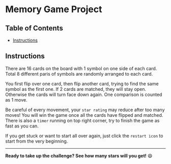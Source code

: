 # Memory Game Project

## Table of Contents

* [Instructions](#instructions)

## Instructions

There are 16 cards on the board with 1 symbol on one side of each card. Total 8 different paris of symbols are randomly arranged to each card.

You first flip over one card, then flip another card, trying to find the same symbol as the first one. If 2 cards are matched, they will stay open. Otherwise the cards will turn face down again. One comparison is counted as 1 move.

Be careful of every movement, your `star rating` may reduce after too many moves! You will win the game once all the cards have flipped and matched. There is also a `timer` running on top right corner, try to finish the game as fast as you can.

If you get stuck or want to start all over again, just click the `restart icon` to start from the very beginning.

---

**Ready to take up the challenge? See how many stars will you get!** :smile:
